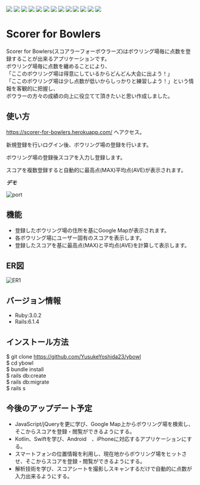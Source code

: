 <p>
 <img src="https://img.shields.io/badge/-HTML5-E34F26.svg?logo=html5&style=plastic">
 <img src="https://img.shields.io/badge/-CSS3-1572B6.svg?logo=css3&style=plastic">
 <img src="https://img.shields.io/badge/-JavaScript-F7DF1E.svg?logo=javascript&style=plastic">
 <img src="https://img.shields.io/badge/-Ruby-CC342D.svg?logo=ruby&style=plastic">
 <img src="https://img.shields.io/badge/-Rails-CC0000.svg?logo=rails&style=plastic">
 <img src="https://img.shields.io/badge/-jQuery-0769AD.svg?logo=jquery&style=plastic">
 <img src="https://img.shields.io/badge/-Bootstrap-563D7C.svg?logo=bootstrap&style=plastic">
 <img src="https://img.shields.io/badge/-RubyGems-E9573F.svg?logo=rubygems&style=plastic">
 <img src="https://img.shields.io/badge/-RSpec-CC0000.svg?logo=rails&style=plastic">
 <img src="https://img.shields.io/badge/-Google%20cloud-4285F4.svg?logo=google-cloud&style=plastic">
 <img src="https://img.shields.io/badge/-Heroku-430098.svg?logo=heroku&style=plastic">
 <img src="https://img.shields.io/badge/-VisualStudioCode-007ACC.svg?logo=visualstudiocode&style=plastic">
 <img src="https://img.shields.io/badge/-macOS-000000.svg?logo=&style=plastic">
</p>

# Scorer for Bowlers

Scorer for Bowlers(スコアラーフォーボウラーズ)はボウリング場毎に点数を登録することが出来るアプリケーションです。  
ボウリング場毎に点数を纏めることにより、  
「ここのボウリング場は得意にしているからどんどん大会に出よう！」  
「ここのボウリング場は少し点数が低いからしっかりと練習しよう！」という情報を客観的に把握し、  
ボウラーの方々の成績の向上に役立てて頂きたいと思い作成しました。

## 使い方

https://scorer-for-bowlers.herokuapp.com/ へアクセス。

新規登録を行いログイン後、ボウリング場の登録を行います。

ボウリング場の登録後スコアを入力し登録します。

スコアを複数登録すると自動的に最高点(MAX)平均点(AVE)が表示されます。

***デモ***
 
![port](https://user-images.githubusercontent.com/77609204/171316452-19ec4d05-b877-415b-b3ea-b6026e6760fb.gif)
 
## 機能
 
- 登録したボウリング場の住所を基にGoogle Mapが表示されます。
- 各ボウリング場にユーザー固有のスコアを表示します。
- 登録したスコアを基に最高点(MAX)と平均点(AVE)を計算して表示します。 
 
## ER図

![ER1](https://user-images.githubusercontent.com/77609204/171769613-46e5c1ea-608c-4b96-856c-46183d5d0d45.png)

## バージョン情報
 
- Ruby:3.0.2
- Rails:6.1.4
 
## インストール方法
 
$ git clone https://github.com/YusukeYoshida23/ybowl  
$ cd ybowl  
$ bundle install  
$ rails db:create  
$ rails db:migrate  
$ rails s
 
## 今後のアップデート予定

- JavaScript/jQueryを更に学び、Google Map上からボウリング場を検索し、そこからスコアを登録・閲覧ができるようにする。
- Kotlin、Swiftを学び、Android　、iPhoneに対応するアプリケーションにする。
- スマートフォンの位置情報を利用し、現在地からボウリング場をヒットさせ、そこからスコアを登録・閲覧ができるようにする。
- 解析技術を学び、スコアシートを撮影しスキャンするだけで自動的に点数が入力出来るようにする。
